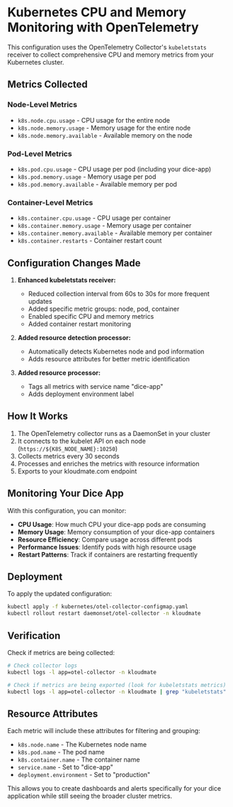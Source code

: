# Kubernetes CPU and Memory Monitoring with OpenTelemetry

This configuration uses the OpenTelemetry Collector's `kubeletstats` receiver to collect comprehensive CPU and memory metrics from your Kubernetes cluster.

## Metrics Collected

### Node-Level Metrics
- `k8s.node.cpu.usage` - CPU usage for the entire node
- `k8s.node.memory.usage` - Memory usage for the entire node  
- `k8s.node.memory.available` - Available memory on the node

### Pod-Level Metrics
- `k8s.pod.cpu.usage` - CPU usage per pod (including your dice-app)
- `k8s.pod.memory.usage` - Memory usage per pod
- `k8s.pod.memory.available` - Available memory per pod

### Container-Level Metrics
- `k8s.container.cpu.usage` - CPU usage per container
- `k8s.container.memory.usage` - Memory usage per container
- `k8s.container.memory.available` - Available memory per container
- `k8s.container.restarts` - Container restart count

## Configuration Changes Made

1. **Enhanced kubeletstats receiver:**
   - Reduced collection interval from 60s to 30s for more frequent updates
   - Added specific metric groups: node, pod, container
   - Enabled specific CPU and memory metrics
   - Added container restart monitoring

2. **Added resource detection processor:**
   - Automatically detects Kubernetes node and pod information
   - Adds resource attributes for better metric identification

3. **Added resource processor:**
   - Tags all metrics with service name "dice-app"
   - Adds deployment environment label

## How It Works

1. The OpenTelemetry collector runs as a DaemonSet in your cluster
2. It connects to the kubelet API on each node (`https://${K8S_NODE_NAME}:10250`)
3. Collects metrics every 30 seconds
4. Processes and enriches the metrics with resource information
5. Exports to your kloudmate.com endpoint

## Monitoring Your Dice App

With this configuration, you can monitor:

- **CPU Usage**: How much CPU your dice-app pods are consuming
- **Memory Usage**: Memory consumption of your dice-app containers
- **Resource Efficiency**: Compare usage across different pods
- **Performance Issues**: Identify pods with high resource usage
- **Restart Patterns**: Track if containers are restarting frequently

## Deployment

To apply the updated configuration:

```bash
kubectl apply -f kubernetes/otel-collector-configmap.yaml
kubectl rollout restart daemonset/otel-collector -n kloudmate
```

## Verification

Check if metrics are being collected:

```bash
# Check collector logs
kubectl logs -l app=otel-collector -n kloudmate

# Check if metrics are being exported (look for kubeletstats metrics)
kubectl logs -l app=otel-collector -n kloudmate | grep "kubeletstats"
```

## Resource Attributes

Each metric will include these attributes for filtering and grouping:
- `k8s.node.name` - The Kubernetes node name
- `k8s.pod.name` - The pod name
- `k8s.container.name` - The container name
- `service.name` - Set to "dice-app"
- `deployment.environment` - Set to "production"

This allows you to create dashboards and alerts specifically for your dice application while still seeing the broader cluster metrics.
